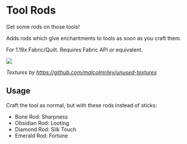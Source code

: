 # Tool Rods
Get some rods on those tools!

Adds rods which give enchantments to tools as soon as you craft them.

For 1.19x Fabric/Quilt. Requires Fabric API or equivalent.

![](https://cdn.discordapp.com/attachments/838048982873538572/1006555023754412163/java_hpSR3kO7j1.png)

*Textures by https://github.com/malcolmriley/unused-textures*

## Usage
Craft the tool as normal, but with these rods instead of sticks:
- Bone Rod: Sharpness
- Obsidian Rod: Looting
- Diamond Rod: Silk Touch
- Emerald Rod: Fortune
